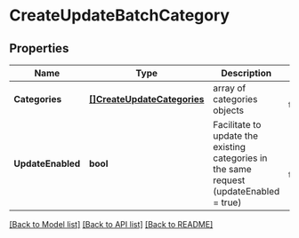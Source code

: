 # CreateUpdateBatchCategory

## Properties
Name | Type | Description | Notes
------------ | ------------- | ------------- | -------------
**Categories** | [**[]CreateUpdateCategories**](createUpdateCategories.md) | array of categories objects | [default to null]
**UpdateEnabled** | **bool** | Facilitate to update the existing categories in the same request (updateEnabled &#x3D; true) | [optional] [default to null]

[[Back to Model list]](../README.md#documentation-for-models) [[Back to API list]](../README.md#documentation-for-api-endpoints) [[Back to README]](../README.md)


